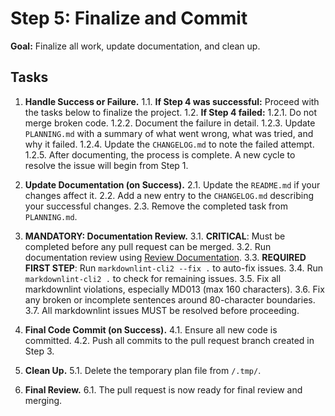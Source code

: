 # Step 5: Finalize and Commit

**Goal:** Finalize all work, update documentation, and clean up.

## Tasks

1. **Handle Success or Failure.**
    1.1. **If Step 4 was successful:** Proceed with the tasks below to finalize the project.
    1.2. **If Step 4 failed:**
        1.2.1. Do not merge broken code.
        1.2.2. Document the failure in detail.
        1.2.3. Update `PLANNING.md` with a summary of what went wrong, what was tried, and why it failed.
        1.2.4. Update the `CHANGELOG.md` to note the failed attempt.
        1.2.5. After documenting, the process is complete. A new cycle to resolve the issue will begin from Step 1.

2. **Update Documentation (on Success).**
    2.1. Update the `README.md` if your changes affect it.
    2.2. Add a new entry to the `CHANGELOG.md` describing your successful changes.
    2.3. Remove the completed task from `PLANNING.md`.

3. **MANDATORY: Documentation Review.**
    3.1. **CRITICAL**: Must be completed before any pull request can be merged.
    3.2. Run documentation review using [Review Documentation](../commands/review-docs.md).
    3.3. **REQUIRED FIRST STEP**: Run `markdownlint-cli2 --fix .` to auto-fix issues.
    3.4. Run `markdownlint-cli2 .` to check for remaining issues.
    3.5. Fix all markdownlint violations, especially MD013 (max 160 characters).
    3.6. Fix any broken or incomplete sentences around 80-character boundaries.
    3.7. All markdownlint issues MUST be resolved before proceeding.

4. **Final Code Commit (on Success).**
    4.1. Ensure all new code is committed.
    4.2. Push all commits to the pull request branch created in Step 3.

5. **Clean Up.**
    5.1. Delete the temporary plan file from `/.tmp/`.

6. **Final Review.**
    6.1. The pull request is now ready for final review and merging.
